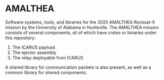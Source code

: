 # AMALTHEA
Software systems, tools, and libraries for the 2025 AMALTHEA Rocksat-X mission by the University of Alabama in Huntsville. The AMALTHEA mission consists of several components, all of which have crates or binaries under this repository:

1. The ICARUS payload
2. The ejector assembly
3. The relay deployable from ICARUS

A shared library for communication packets is also present, as well as a common library for shared components.
